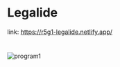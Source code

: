 
# Legalide

link: https://r5g1-legalide.netlify.app/

#
![program1](https://user-images.githubusercontent.com/71373383/176997396-56bf98d8-d3d0-46a8-9f18-112dc661df9a.jpg)
